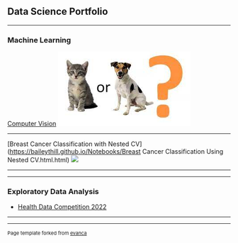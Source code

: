 ## Data Science Portfolio

---

### Machine Learning 

[Computer Vision](https://colab.research.google.com/drive/1KPe_qfrUfJOI-0rueGpRvwpUpdyqpoqT#scrollTo=5sHPuLpl3-uM)
<img src="images/catsvsdogs.jpg?raw=true"/>


---
[Breast Cancer Classification with Nested CV](https://baileythill.github.io/Notebooks/Breast Cancer Classification Using Nested CV.html.html)
<img src="images/dummy_thumbnail.jpg?raw=true"/>

---

---

### Exploratory Data Analysis

- [Health Data Competition 2022](https://github.com/baileythill/Health-Data-Competition)

---


---
<p style="font-size:11px">Page template forked from <a href="https://github.com/evanca/quick-portfolio">evanca</a></p>
<!-- Remove above link if you don't want to attibute -->
